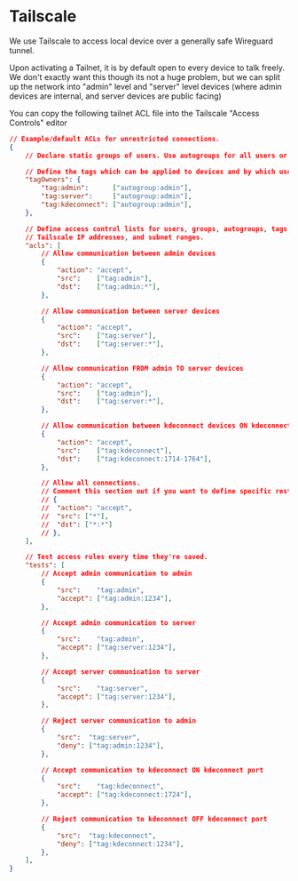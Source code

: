 # Tailscale

We use Tailscale to access local device over a generally
safe Wireguard tunnel.

Upon activating a Tailnet, it is by default open to
every device to talk freely. We don't exactly want this
though its not a huge problem, but we can split up the network
into "admin" level and "server" level devices
(where admin devices are internal, and server devices are public facing)

You can copy the following tailnet ACL file into
the Tailscale "Access Controls" editor



```json
// Example/default ACLs for unrestricted connections.
{
	// Declare static groups of users. Use autogroups for all users or users with a specific role.

	// Define the tags which can be applied to devices and by which users.
	"tagOwners": {
		"tag:admin":      ["autogroup:admin"],
		"tag:server":     ["autogroup:admin"],
		"tag:kdeconnect": ["autogroup:admin"],
	},

	// Define access control lists for users, groups, autogroups, tags,
	// Tailscale IP addresses, and subnet ranges.
	"acls": [
		// Allow communication between admin devices
		{
			"action": "accept",
			"src":    ["tag:admin"],
			"dst":    ["tag:admin:*"],
		},

		// Allow communication between server devices
		{
			"action": "accept",
			"src":    ["tag:server"],
			"dst":    ["tag:server:*"],
		},

		// Allow communication FROM admin TO server devices
		{
			"action": "accept",
			"src":    ["tag:admin"],
			"dst":    ["tag:server:*"],
		},

		// Allow communication between kdeconnect devices ON kdeconnect ports
		{
			"action": "accept",
			"src":    ["tag:kdeconnect"],
			"dst":    ["tag:kdeconnect:1714-1764"],
		},

		// Allow all connections.
		// Comment this section out if you want to define specific restrictions.
		// {
		// 	"action": "accept",
		// 	"src": ["*"],
		// 	"dst": ["*:*"]
		// },
	],

	// Test access rules every time they're saved.
	"tests": [
		// Accept admin communication to admin
		{
			"src":    "tag:admin",
			"accept": ["tag:admin:1234"],
		},

		// Accept admin communication to server
		{
			"src":    "tag:admin",
			"accept": ["tag:server:1234"],
		},

		// Accept server communication to server
		{
			"src":    "tag:server",
			"accept": ["tag:server:1234"],
		},

		// Reject server communication to admin
		{
			"src":  "tag:server",
			"deny": ["tag:admin:1234"],
		},

		// Accept communication to kdeconnect ON kdeconnect port
		{
			"src":    "tag:kdeconnect",
			"accept": ["tag:kdeconnect:1724"],
		},

		// Reject communication to kdeconnect OFF kdeconnect port
		{
			"src":  "tag:kdeconnect",
			"deny": ["tag:kdeconnect:1234"],
		},
	],
}
```
